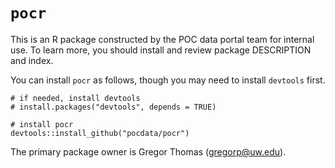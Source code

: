 `pocr`
====

This is an R package constructed by the POC data portal team for internal
use. To learn more, you should install and review package DESCRIPTION
and index.

You can install `pocr` as follows, though you may need to install 
`devtools` first.

```{r}
# if needed, install devtools 
# install.packages("devtools", depends = TRUE)

# install pocr
devtools::install_github("pocdata/pocr")
```

The primary package owner is Gregor Thomas (gregorp@uw.edu).